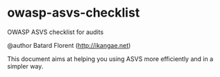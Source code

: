 # owasp-asvs-checklist
OWASP ASVS checklist for audits

@author Batard Florent (http://ikangae.net)

This document aims at helping you using ASVS more efficiently and in a simpler way.
